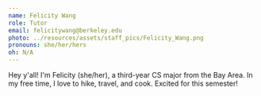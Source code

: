 ```yaml
---
name: Felicity Wang
role: Tutor
email: felicitywang@berkeley.edu
photo: ../resources/assets/staff_pics/Felicity_Wang.png
pronouns: she/her/hers
oh: N/A
---
```


Hey y'all! I'm Felicity (she/her), a third-year CS major from the Bay Area. In my free time, I love to hike, travel, and cook. Excited for this semester!
